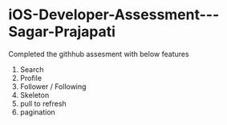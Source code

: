 # iOS-Developer-Assessment---Sagar-Prajapati

Completed the githhub assesment with below features 

  1) Search 
  2) Profile
  3) Follower / Following 
  4) Skeleton 
  5) pull to refresh 
  6) pagination 
 
